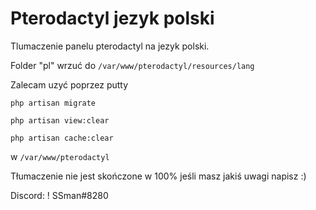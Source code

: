 # Pterodactyl jezyk polski
 Tlumaczenie panelu pterodactyl na jezyk polski.

Folder "pl" wrzuć do `/var/www/pterodactyl/resources/lang`

Zalecam uzyć poprzez putty

`php artisan migrate`

`php artisan view:clear`

`php artisan cache:clear`

w `/var/www/pterodactyl`

Tłumaczenie nie jest skończone w 100% jeśli masz jakiś uwagi napisz :)

Discord: ! SSman#8280

